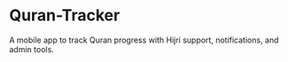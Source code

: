 # Quran-Tracker
A mobile app to track Quran progress with Hijri support, notifications, and admin tools.

